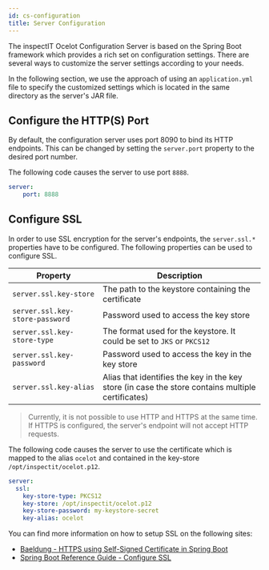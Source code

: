 ```yaml
---
id: cs-configuration
title: Server Configuration
---
```


The inspectIT Ocelot Configuration Server is based on the Spring Boot framework which provides a rich set on configuration settings.
There are several ways to customize the server settings according to your needs.

In the following section, we use the approach of using an `application.yml` file to specify the customized settings which is located in the same directory as the server's JAR file.

## Configure the HTTP(S) Port

By default, the configuration server uses port 8090 to bind its HTTP endpoints.
This can be changed by setting the `server.port` property to the desired port number.

The following code causes the server to use port `8888`.
```YAML
server:
    port: 8888
```

## Configure SSL 

In order to use SSL encryption for the server's endpoints, the `server.ssl.*` properties have to be configured.
The following properties can be used to configure SSL.

| Property | Description |
| --- | --- |
| `server.ssl.key-store` | The path to the keystore containing the certificate |
| `server.ssl.key-store-password` | Password used to access the key store |
| `server.ssl.key-store-type` | The format used for the keystore. It could be set to `JKS` or `PKCS12` |
| `server.ssl.key-password` | Password used to access the key in the key store | 
| `server.ssl.key-alias` | Alias that identifies the key in the key store (in case the store contains multiple certificates) |

> Currently, it is not possible to use HTTP and HTTPS at the same time. If HTTPS is configured, the server's endpoint will not accept HTTP requests.

The following code causes the server to use the certificate which is mapped to the alias `ocelot` and contained in the key-store `/opt/inspectit/ocelot.p12`.

```YAML
server:
  ssl:
    key-store-type: PKCS12
    key-store: /opt/inspectit/ocelot.p12
    key-store-password: my-keystore-secret
    key-alias: ocelot
```

You can find more information on how to setup SSL on the following sites:
* [Baeldung - HTTPS using Self-Signed Certificate in Spring Boot](https://www.baeldung.com/spring-boot-https-self-signed-certificate)
* [Spring Boot Reference Guide - Configure SSL](https://docs.spring.io/spring-boot/docs/current/reference/htmlsingle/#howto-configure-ssl)